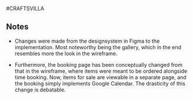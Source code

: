 #CRAFTSVILLA

## Notes

- Changes were made from the designsystem in Figma to the implementation. Most noteworthy being the gallery, which in the end resembles more the look in the wireframe.

- Furthermore, the booking page has been conceptually changed from that in the wireframe, where items were meant to be ordered alongside time booking. Now, items for sale are viewable in a separate page, and the booking simply implements Google Calendar. The drasticity of this change is debatable.
